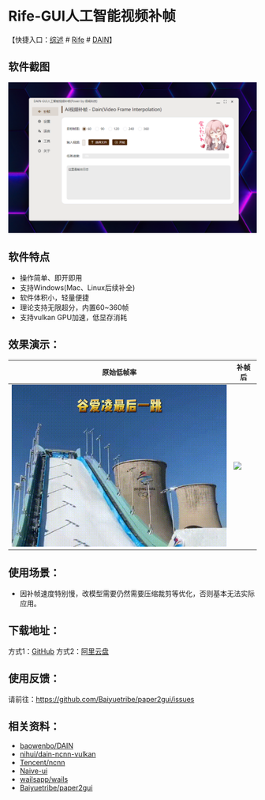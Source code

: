 # Rife-GUI人工智能视频补帧

【快捷入口：[综述](readme.md) # [Rife](rife-gui.md) # [DAIN](dain-gui.md)】

## 软件截图

![](../docs/images/dain-gui.png)

## 软件特点

- 操作简单、即开即用
- 支持Windows(Mac、Linux后续补全)
- 软件体积小，轻量便捷
- 理论支持无限超分，内置60~360帧
- 支持vulkan GPU加速，低显存消耗

## 效果演示：

| 原始低帧率                       | 补帧后                           |
| -------------------------------- | -------------------------------- |
| ![](../docs/video/guailing0.gif) | ![](../docs/video/guailing1.gif) |

## 使用场景：

- 因补帧速度特别慢，改模型需要仍然需要压缩裁剪等优化，否则基本无法实际应用。

## 下载地址：

方式1：[GitHub](https://github.com/Baiyuetribe/paper2gui/releases/tag/Published)
方式2：[阿里云盘](https://www.aliyundrive.com/s/2b4hyudGkni)

## 使用反馈：

请前往：https://github.com/Baiyuetribe/paper2gui/issues

## 相关资料：

- [baowenbo/DAIN](http://arxiv.org/abs/1904.00830)
- [nihui/dain-ncnn-vulkan](https://github.com/nihui/dain-ncnn-vulkan)
- [Tencent/ncnn](https://github.com/Tencent/ncnn)
- [Naive-ui](https://www.naiveui.com/zh-CN/os-theme)
- [wailsapp/wails](https://github.com/wailsapp/wails)
- [Baiyuetribe/paper2gui](https://github.com/Baiyuetribe/paper2gui)